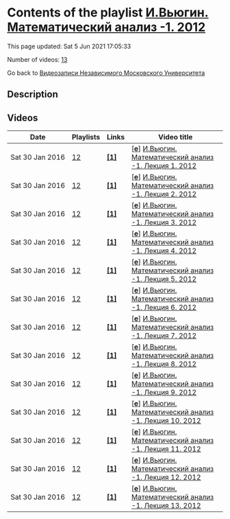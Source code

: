 # Contents of the playlist [И.Вьюгин. Математический анализ -1. 2012](https://www.youtube.com/playlist?list=PLp9ABVh6_x4G09ktMbjneNQyZ5_tWEhe_)

This page updated: Sat 5 Jun 2021 17:05:33

Number of videos: [13](#videos)

Go back to [Видеозаписи Независимого Московского Университета](../README.md)

## Description



## Videos

|Date|Playlists|Links|Video title|
|---|---|---|---|
| Sat&nbsp;30&nbsp;Jan&nbsp;2016 | [12](../playlists/12 "И.Вьюгин. Математический анализ -1. 2012") | [**[1]**](http://ium.mccme.ru/f12/analiz1.html) | [[**e**](https://studio.youtube.com/video/R_Eo-N27b64/edit "Edit")] [И.Вьюгин. Математический анализ -1. Лекция 1. 2012](https://www.youtube.com/watch?v=R_Eo-N27b64&list=PLp9ABVh6_x4G09ktMbjneNQyZ5_tWEhe_ "Математический анализ-1. Лекция  1. Независимый Московский Университет  Москва, Большой Власьевский пер., 11, 401, 7 сентября 2012, 17:30 Подробнее о курсе: http://ium.mccme.ru/f12/analiz1.html") |
| Sat&nbsp;30&nbsp;Jan&nbsp;2016 | [12](../playlists/12 "И.Вьюгин. Математический анализ -1. 2012") | [**[1]**](http://ium.mccme.ru/f12/analiz1.html) | [[**e**](https://studio.youtube.com/video/WExMM8QgN3s/edit "Edit")] [И.Вьюгин. Математический анализ -1. Лекция 2. 2012](https://www.youtube.com/watch?v=WExMM8QgN3s&list=PLp9ABVh6_x4G09ktMbjneNQyZ5_tWEhe_ "Математический анализ-1. Лекция 2. Независимый Московский Университет  Москва, Большой Власьевский пер., 11, 401, 14 сентября 2012, 17:30 Подробнее о курсе: http://ium.mccme.ru/f12/analiz1.html") |
| Sat&nbsp;30&nbsp;Jan&nbsp;2016 | [12](../playlists/12 "И.Вьюгин. Математический анализ -1. 2012") | [**[1]**](http://ium.mccme.ru/f12/analiz1.html) | [[**e**](https://studio.youtube.com/video/n-KZreeBOjs/edit "Edit")] [И.Вьюгин. Математический анализ -1. Лекция 3. 2012](https://www.youtube.com/watch?v=n-KZreeBOjs&list=PLp9ABVh6_x4G09ktMbjneNQyZ5_tWEhe_ "Математический анализ-1. Лекция 3. Независимый Московский Университет  Москва, Большой Власьевский пер., 11, 401, 21 сентября 2012, 17:30 Подробнее о курсе: http://ium.mccme.ru/f12/analiz1.html") |
| Sat&nbsp;30&nbsp;Jan&nbsp;2016 | [12](../playlists/12 "И.Вьюгин. Математический анализ -1. 2012") | [**[1]**](http://ium.mccme.ru/f12/analiz1.html) | [[**e**](https://studio.youtube.com/video/UBIA6dkgSTQ/edit "Edit")] [И.Вьюгин. Математический анализ -1. Лекция 4. 2012](https://www.youtube.com/watch?v=UBIA6dkgSTQ&list=PLp9ABVh6_x4G09ktMbjneNQyZ5_tWEhe_ "Математический анализ-1. Лекция  4. Независимый Московский Университет  Москва, Большой Власьевский пер., 11, 401, 28 сентября 2012, 17:30 Подробнее о курсе: http://ium.mccme.ru/f12/analiz1.html") |
| Sat&nbsp;30&nbsp;Jan&nbsp;2016 | [12](../playlists/12 "И.Вьюгин. Математический анализ -1. 2012") | [**[1]**](http://ium.mccme.ru/f12/analiz1.html) | [[**e**](https://studio.youtube.com/video/6kL2xzqzs4I/edit "Edit")] [И.Вьюгин. Математический анализ -1. Лекция 5. 2012](https://www.youtube.com/watch?v=6kL2xzqzs4I&list=PLp9ABVh6_x4G09ktMbjneNQyZ5_tWEhe_ "Математический анализ-1. Лекция  5. Независимый Московский Университет  Москва, Большой Власьевский пер., 11, 401, 5 октября 2012, 17:30 Подробнее о курсе: http://ium.mccme.ru/f12/analiz1.html") |
| Sat&nbsp;30&nbsp;Jan&nbsp;2016 | [12](../playlists/12 "И.Вьюгин. Математический анализ -1. 2012") | [**[1]**](http://ium.mccme.ru/f12/analiz1.html) | [[**e**](https://studio.youtube.com/video/HxPJT-9LSFQ/edit "Edit")] [И.Вьюгин. Математический анализ -1. Лекция 6. 2012](https://www.youtube.com/watch?v=HxPJT-9LSFQ&list=PLp9ABVh6_x4G09ktMbjneNQyZ5_tWEhe_ "Математический анализ-1. Лекция  6. Независимый Московский Университет  Москва, Большой Власьевский пер., 11, 401, 12 октября 2012, 17:30 Подробнее о курсе: http://ium.mccme.ru/f12/analiz1.html") |
| Sat&nbsp;30&nbsp;Jan&nbsp;2016 | [12](../playlists/12 "И.Вьюгин. Математический анализ -1. 2012") | [**[1]**](http://ium.mccme.ru/f12/analiz1.html) | [[**e**](https://studio.youtube.com/video/-uDiDE60_yo/edit "Edit")] [И.Вьюгин. Математический анализ -1. Лекция 7. 2012](https://www.youtube.com/watch?v=-uDiDE60_yo&list=PLp9ABVh6_x4G09ktMbjneNQyZ5_tWEhe_ "Математический анализ-1. Лекция  7. Независимый Московский Университет  Москва, Большой Власьевский пер., 11, 401, 19 октября 2012, 17:30 Подробнее о курсе: http://ium.mccme.ru/f12/analiz1.html") |
| Sat&nbsp;30&nbsp;Jan&nbsp;2016 | [12](../playlists/12 "И.Вьюгин. Математический анализ -1. 2012") | [**[1]**](http://ium.mccme.ru/f12/analiz1.html) | [[**e**](https://studio.youtube.com/video/XelqwCVqOnM/edit "Edit")] [И.Вьюгин. Математический анализ -1. Лекция 8. 2012](https://www.youtube.com/watch?v=XelqwCVqOnM&list=PLp9ABVh6_x4G09ktMbjneNQyZ5_tWEhe_ "Математический анализ-1. Лекция  8. Независимый Московский Университет  Москва, Большой Власьевский пер., 11, 401, 26 октября 2012, 17:30 Подробнее о курсе: http://ium.mccme.ru/f12/analiz1.html") |
| Sat&nbsp;30&nbsp;Jan&nbsp;2016 | [12](../playlists/12 "И.Вьюгин. Математический анализ -1. 2012") | [**[1]**](http://ium.mccme.ru/f12/analiz1.html) | [[**e**](https://studio.youtube.com/video/XuPHU3wOcU4/edit "Edit")] [И.Вьюгин. Математический анализ -1. Лекция 9. 2012](https://www.youtube.com/watch?v=XuPHU3wOcU4&list=PLp9ABVh6_x4G09ktMbjneNQyZ5_tWEhe_ "Математический анализ-1. Лекция  9. Независимый Московский Университет  Москва, Большой Власьевский пер., 11, 401, 2 ноября 2012, 17:30 Подробнее о курсе: http://ium.mccme.ru/f12/analiz1.html") |
| Sat&nbsp;30&nbsp;Jan&nbsp;2016 | [12](../playlists/12 "И.Вьюгин. Математический анализ -1. 2012") | [**[1]**](http://ium.mccme.ru/f12/analiz1.html) | [[**e**](https://studio.youtube.com/video/rd10v4mM0aE/edit "Edit")] [И.Вьюгин. Математический анализ -1. Лекция 10. 2012](https://www.youtube.com/watch?v=rd10v4mM0aE&list=PLp9ABVh6_x4G09ktMbjneNQyZ5_tWEhe_ "Математический анализ-1. Лекция  10. Независимый Московский Университет  Москва, Большой Власьевский пер., 11, 401, 9 ноября 2012, 17:30 Подробнее о курсе: http://ium.mccme.ru/f12/analiz1.html") |
| Sat&nbsp;30&nbsp;Jan&nbsp;2016 | [12](../playlists/12 "И.Вьюгин. Математический анализ -1. 2012") | [**[1]**](http://ium.mccme.ru/f12/analiz1.html) | [[**e**](https://studio.youtube.com/video/SBFKRiIHdNg/edit "Edit")] [И.Вьюгин. Математический анализ -1. Лекция 11. 2012](https://www.youtube.com/watch?v=SBFKRiIHdNg&list=PLp9ABVh6_x4G09ktMbjneNQyZ5_tWEhe_ "Математический анализ-1. Лекция  11. Независимый Московский Университет  Москва, Большой Власьевский пер., 11, 401, 16 ноября 2012, 17:30 Подробнее о курсе: http://ium.mccme.ru/f12/analiz1.html") |
| Sat&nbsp;30&nbsp;Jan&nbsp;2016 | [12](../playlists/12 "И.Вьюгин. Математический анализ -1. 2012") | [**[1]**](http://ium.mccme.ru/f12/analiz1.html) | [[**e**](https://studio.youtube.com/video/6ADhj6CNkW8/edit "Edit")] [И.Вьюгин. Математический анализ -1. Лекция 12. 2012](https://www.youtube.com/watch?v=6ADhj6CNkW8&list=PLp9ABVh6_x4G09ktMbjneNQyZ5_tWEhe_ "Математический анализ-1. Лекция  12. Независимый Московский Университет  Москва, Большой Власьевский пер., 11, 401, 23 ноября 2012, 17:30 Подробнее о курсе: http://ium.mccme.ru/f12/analiz1.html") |
| Sat&nbsp;30&nbsp;Jan&nbsp;2016 | [12](../playlists/12 "И.Вьюгин. Математический анализ -1. 2012") | [**[1]**](http://ium.mccme.ru/f12/analiz1.html) | [[**e**](https://studio.youtube.com/video/athI2Fs5DqA/edit "Edit")] [И.Вьюгин. Математический анализ -1. Лекция 13. 2012](https://www.youtube.com/watch?v=athI2Fs5DqA&list=PLp9ABVh6_x4G09ktMbjneNQyZ5_tWEhe_ "Математический анализ-1. Лекция  13. Независимый Московский Университет  Москва, Большой Власьевский пер., 11, 401, 30 ноября 2012, 17:30 Подробнее о курсе: http://ium.mccme.ru/f12/analiz1.html") |
